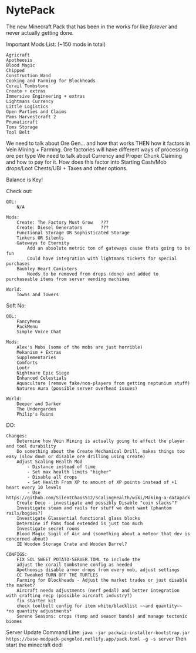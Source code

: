 # NytePack
The new Minecraft Pack that has been in the works for like *forever* and never actually getting done.

Important Mods List: (~150 mods in total)

    Agricraft
    Apotheosis
    Blood Magic
    Chipped
    Construction Wand
    Cooking and Farming for Blockheads
    Corail Tombstone
    Create + extras
    Immersive Engineering + extras
    Lightmans Currency
    Little Logistics
    Open Parties and Claims
    Pams Harvestcraft 2
    Pnumaticraft
    Toms Storage
    Tool Belt

We need to talk about Ore Gen... and how that works THEN how it factors in Vein Mining + Farming.
Ore factories will have different ways of processing ore per type
We need to talk about Currency and Proper Chunk Claiming and how to pay for it. How does this factor into Starting Cash/Mob drops/Loot Chests/UBI + Taxes and other options.

Balance is Key!

Check out:

    QOL:
        N/A

    Mods:
        Create: The Factory Must Grow   ???
        Create: Diesel Generators       ???
        Functional Storage OR Sophisticated Storage
        Tinkers OR Silents
        Gateways to Eternity
            Add an absolute metric ton of gateways cause thats going to be fun
            Could have integration with lightmans tickets for special purchases
        Baubley Heart Canisters
            Needs to be removed from drops (done) and added to purchaseable items from server vending machines

    World:
        Towns and Towers

Soft No:

    QOL:
        FancyMenu
        PackMenu
        Simple Voice Chat

    Mods:
        Alex's Mobs (some of the mobs are just horrible)
        Mekanism + Extras
        Supplementaries
        Comforts
        Lootr
        Nightmare Epic Siege
        Enhanced Celestials
        Aquaculture (remove fake/non-players from getting neptunium stuff)
        Natures Aura (possible server overhead issues)

    World:
        Deeper and Darker
        The Undergarden
        Philip's Ruins

DO:

    Changes:
        Determine how Vein Mining is actually going to affect the player and tool durability
        Do something about the Create Mechanical Drill, makes things too easy (slow down or disable ore drilling using create)
        Adjust Scaling Health Mod
            - Distance instead of time
            - Set max health limits "higher"
            - Disable all drops
            - Set Health From XP to amount of XP points instead of +1 heart every 10 levels
            - Use https://github.com/SilentChaos512/ScalingHealth/wiki/Making-a-datapack
        Create Deco - investigate and possibly Disable "coin stacks"?
        Investigate steam and rails for stuff we dont want (phantom rails/bogies?)
        Investigate Glassential functional glass blocks
        Determine if Pams food extended is just too much
        Investigate secret rooms
        Blood Magic Sigil of Air and (something about a meteor that dev is concerned about)
        IE Wooden Storage Crate and Wooden Barrel?

    CONFIGS:
        FIX SOL SWEET POTATO-SERVER.TOML to include the 
        adjust the corail tombstone config as needed
        Apotheosis disable armor drops from every mob, adjust settings
        CC Tweaked TURN OFF THE TURTLES
        Farming for Blockheads - Adjust the market trades or just disable the market?
        Aircraft needs adjustments (nerf pedal) and better integration with crafting recp (possible aircraft industry?)
        fix starter kit
        check toolbelt config for item white/blacklist ~~and quantity~~ *no quantity adjustments*
        Serene Seasons: crops (temp and season bands) and manage tectonic biomes



Server Update Command Line:
`java -jar packwiz-installer-bootstrap.jar https://base-modpack-pengolod.netlify.app/pack.toml -g -s server` then start the minecraft dedi
